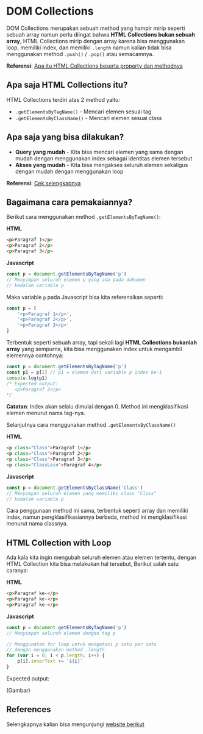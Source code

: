 # DOM Collections
DOM Collections merupakan sebuah method yang hampir mirip seperti sebuah array namun perlu diingat bahwa **HTML Collections bukan sebuah array**, HTML Collections mirip dengan array karena bisa menggunakan loop, memiliki index, dan memiliki `.length` namun kalian tidak bisa menggunakan method `.push()` / `.pop()` atau semacamnya.

**Referensi**: [Apa itu HTML Collections beserta property dan methodnya](https://www.w3schools.com/jsref/dom_obj_htmlcollection.asp)

## Apa saja HTML Collections itu?
HTML Collections terdiri atas 2 method yaitu:
- `.getElementsByTagName()` - Mencari elemen sesuai tag
- `.getElementsByClassName()` - Mencari elemen sesuai class

## Apa saja yang bisa dilakukan?
- **Query yang mudah** - Kita bisa mencari elemen yang sama dengan mudah dengan menggunakan index sebagai identitas elemen tersebut
- **Akses yang mudah** - Kita bisa mengakses seluruh elemen sekaligus dengan mudah dengan menggunakan loop

**Referensi**: [Cek selengkapnya](https://www.informit.com/articles/article.aspx?p=1333888&seqNum=4)

## Bagaimana cara pemakaiannya?

Berikut cara menggunakan method `.getElementsByTagName()`:

**HTML**
```html
<p>Paragraf 1</p>
<p>Paragraf 2</p>
<p>Paragraf 3</p>
```
**Javascript**
```js
const p = document.getElementsByTagName('p')
// Menyimpan seluruh elemen p yang ada pada dokumen 
// kedalam variable p
```
Maka variable `p` pada Javascript bisa kita referensikan seperti:
```js
const p = [
    '<p>Paragraf 1</p>',
    '<p>Paragraf 2</p>',
    '<p>Paragraf 3</p>'
]
```
Terbentuk seperti sebuah array, tapi sekali lagi **HTML Collections bukanlah array** yang sempurna, kita bisa menggunakan index untuk mengambil elemennya contohnya:
```js
const p = document.getElementsByTagName('p')
const p1 = p[1] // p1 = elemen dari variable p index ke-1
console.log(p1)
/* Expected output:
   <p>Paragraf 2</p>
*/
```
**Catatan**: Index akan selalu dimulai dengan 0. 
Method ini mengklasifikasi elemen menurut nama tag-nya.

Selanjutnya cara menggunakan method `.getElementsByClassName()`

**HTML**
```html
<p class="Class">Paragraf 1</p>
<p class="Class">Paragraf 2</p>
<p class="Class">Paragraf 3</p>
<p class="ClassLain">Paragraf 4</p> 
```
**Javascript**
```js
const p = document.getElementsByClassName('Class')
// Menyimpan seluruh elemen yang memiliki class "Class"
// kedalam variable p
```
Cara penggunaan method ini sama, terbentuk seperti array dan memiliki index, namun pengklasifikasiannya berbeda, method ini mengklasifikasi menurut nama classnya.

## HTML Collection with Loop
Ada kala kita ingin mengubah seluruh elemen atau elemen tertentu, dengan HTML Collection kita bisa melakukan hal tersebut, Berikut salah satu caranya:

**HTML**
```html
<p>Paragraf ke-</p>
<p>Paragraf ke-</p>
<p>Paragraf ke-</p>
```
**Javascript**
```js
const p = document.getElementsByTagName('p') 
// Menyimpan seluruh elemen dengan tag p

// Menggunakan for loop untuk mengatasi p satu per satu
// dengan menggunakan method .length
for (var i = 0; i < p.length; i++) {
	p[i].innerText += `${i}`
}
```
Expected output:

(Gambar)

## References
Selengkapnya kalian bisa mengunjungi [website berikut](https://developer.mozilla.org/en-US/docs/Web/API/HTMLCollection)